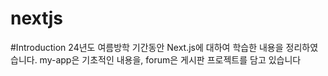 # nextjs

#Introduction
24년도 여름방학 기간동안 Next.js에 대하여 학습한 내용을 정리하였습니다.
my-app은 기초적인 내용을, forum은 게시판 프로젝트를 담고 있습니다

